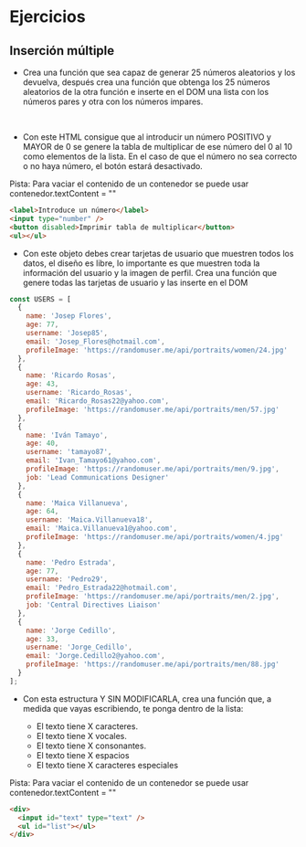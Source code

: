 # Ejercicios

## Inserción múltiple

- Crea una función que sea capaz de generar 25 números aleatorios y los devuelva, después crea una función que obtenga los 25 números aleatorios de la otra función e inserte en el DOM una lista con los números pares y otra con los números impares.

<br>

- Con este HTML consigue que al introducir un número POSITIVO y MAYOR de 0 se genere la tabla de multiplicar de ese número del 0 al 10 como elementos de la lista. En el caso de que el número no sea correcto o no haya número, el botón estará desactivado.

Pista: Para vaciar el contenido de un contenedor se puede usar contenedor.textContent = ""

```html
<label>Introduce un número</label>
<input type="number" />
<button disabled>Imprimir tabla de multiplicar</button>
<ul></ul>
```

- Con este objeto debes crear tarjetas de usuario que muestren todos los datos, el diseño es libre, lo importante es que muestren toda la información del usuario y la imagen de perfil. Crea una función que genere todas las tarjetas de usuario y las inserte en el DOM

```js
const USERS = [
  {
    name: 'Josep Flores',
    age: 77,
    username: 'Josep85',
    email: 'Josep_Flores@hotmail.com',
    profileImage: 'https://randomuser.me/api/portraits/women/24.jpg'
  },
  {
    name: 'Ricardo Rosas',
    age: 43,
    username: 'Ricardo_Rosas',
    email: 'Ricardo_Rosas22@yahoo.com',
    profileImage: 'https://randomuser.me/api/portraits/men/57.jpg'
  },
  {
    name: 'Iván Tamayo',
    age: 40,
    username: 'tamayo87',
    email: 'Ivan_Tamayo61@yahoo.com',
    profileImage: 'https://randomuser.me/api/portraits/men/9.jpg',
    job: 'Lead Communications Designer'
  },
  {
    name: 'Maica Villanueva',
    age: 64,
    username: 'Maica.Villanueva18',
    email: 'Maica.Villanueva1@yahoo.com',
    profileImage: 'https://randomuser.me/api/portraits/women/4.jpg'
  },
  {
    name: 'Pedro Estrada',
    age: 77,
    username: 'Pedro29',
    email: 'Pedro_Estrada22@hotmail.com',
    profileImage: 'https://randomuser.me/api/portraits/men/2.jpg',
    job: 'Central Directives Liaison'
  },
  {
    name: 'Jorge Cedillo',
    age: 33,
    username: 'Jorge_Cedillo',
    email: 'Jorge.Cedillo2@yahoo.com',
    profileImage: 'https://randomuser.me/api/portraits/men/88.jpg'
  }
];
```

- Con esta estructura Y SIN MODIFICARLA, crea una función que, a medida que vayas escribiendo, te ponga dentro de la lista:

  - El texto tiene X caracteres.
  - El texto tiene X vocales.
  - El texto tiene X consonantes.
  - El texto tiene X espacios
  - El texto tiene X caracteres especiales

Pista: Para vaciar el contenido de un contenedor se puede usar contenedor.textContent = ""

```html
<div>
  <input id="text" type="text" />
  <ul id="list"></ul>
</div>
```

